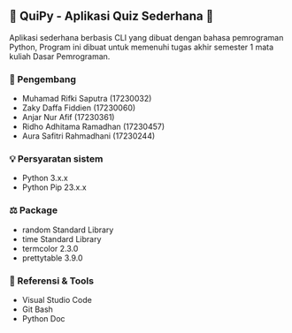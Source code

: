 ## 📝 QuiPy - Aplikasi Quiz Sederhana 📝
Aplikasi sederhana berbasis CLI yang dibuat dengan bahasa pemrograman Python, Program ini dibuat untuk memenuhi tugas akhir semester 1 mata kuliah Dasar Pemrograman.



### 🙉 Pengembang
- Muhamad Rifki Saputra (17230032)
- Zaky Daffa Fiddien (17230060)
- Anjar Nur Afif (17230361)
- Ridho Adhitama Ramadhan (17230457)
- Aura Safitri Rahmadhani (17230244)

### 💡 Persyaratan sistem
- Python 3.x.x
- Python Pip 23.x.x

### ⚖️ Package
- random Standard Library
- time Standard Library
- termcolor 2.3.0
- prettytable 3.9.0

### 🔨 Referensi & Tools
- Visual Studio Code
- Git Bash
- Python Doc